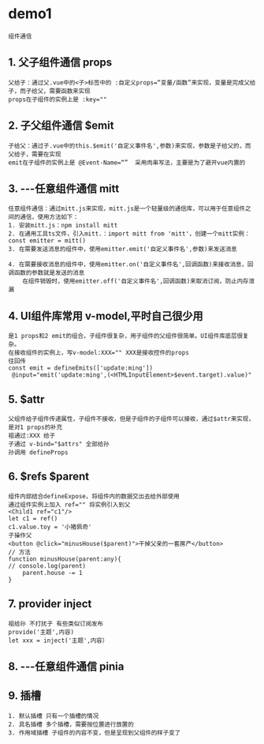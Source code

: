# demo1
    组件通信

## 1. 父子组件通信 props
    父给子：通过父.vue中的<子>标签中的 :自定义props=“变量/函数”来实现，变量是完成父给子，而子给父，需要函数来实现
    props在子组件的实例上是 :key=""

## 2. 子父组件通信 $emit
    子给父：通过子.vue中的this.$emit('自定义事件名',参数)来实现，参数是子给父的，而父给子，需要在实现
    emit在子组件的实例上是 @Event-Name=“”  采用肉串写法，主要是为了避开vue内置的   

## 3. ---任意组件通信 mitt
    任意组件通信：通过mitt.js来实现，mitt.js是一个轻量级的通信库，可以用于任意组件之间的通信，使用方法如下：
    1. 安装mitt.js：npm install mitt
    2. 在通用工具ts文件，引入mitt.：import mitt from 'mitt'，创建一个mitt实例：const emitter = mitt()
    3. 在需要发送消息的组件中，使用emitter.emit('自定义事件名',参数)来发送消息

    4. 在需要接收消息的组件中，使用emitter.on('自定义事件名',回调函数)来接收消息，回调函数的参数就是发送的消息
        在组件销毁时，使用emitter.off('自定义事件名',回调函数)来取消订阅，防止内存泄漏

## 4. UI组件库常用 v-model,平时自己很少用
    是1 props和2 emit的组合，子组件很复杂，用子组件的父组件很简单。UI组件库底层很复杂。
    在接收组件的实例上，写v-model:XXX="" XXX是接收控件的props
    往回传 
    const emit = defineEmits(['update:ming'])
     @input="emit('update:ming',(<HTMLInputElement>$event.target).value)"

## 5. $attr
    父组件给子组件传递属性，子组件不接收，但是子组件的子组件可以接收，通过$attr来实现，是对1 props的补充
    祖通过:XXX 给子
    子通过 v-bind="$attrs" 全部给孙
    孙调用 defineProps

## 6. $refs $parent
    组件内部结合defineExpose，将组件内的数据交出去给外部使用
    通过组件实例上加入 ref="" 将实例引入到父
    <Child1 ref="c1"/>
    let c1 = ref()
    c1.value.toy = '小猪佩奇'
    子操作父
    <button @click="minusHouse($parent)">干掉父亲的一套房产</button>
    // 方法
	function minusHouse(parent:any){
    // console.log(parent)
		parent.house -= 1
	}
## 7. provider inject
    祖给孙 不打扰子 有些类似订阅发布
    provide('主题',内容)
    let xxx = inject('主题',内容）
## 8. ---任意组件通信 pinia

## 9. 插槽
    1. 默认插槽 只有一个插槽的情况
    2. 具名插槽 多个插槽，需要按位置进行放置的
    3. 作用域插槽 子组件的内容不变，但是呈现到父组件的样子变了
    